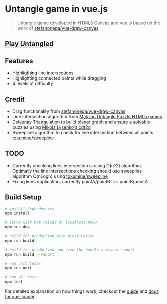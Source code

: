 # Untangle game in vue.js

> Untangle game developed in HTML5 Canvas and vue.js based on the work of [stefanonepa/vue-draw-canvas](https://github.com/stefanonepa/vue-draw-canvas)

## [Play Untangled](ibrahim.github.io/untangled/)

## Features
- Highligthing line intersections
- Highlighting connected points while dragging
- 4 levels of difficulty

## Credit
- Drag functionality from [stefanonepa/vue-draw-canvas](https://github.com/stefanonepa/vue-draw-canvas)
- Line intersection algorithm from [Makzan Untangle Puzzle HTML5 games](http://makzan.net/html5-games/untangle-wip-dragging/js/untangle.data.js)
- Delaunay Triangulation to build planar graph and ensure a solvable puzzles using [Mikola Lysenko's cdt2d](https://github.com/mikolalysenko/cdt2d)
- Sweepline algorithm to check for line intersection between all points [tokumine/sweepline](https://github.com/tokumine/sweepline)

## TODO
- Currently checking lines intersection is using O(n^2) algorithm.  Optimally the line intersections checking should use sweepline algorithm O(nLogn) using  [tokumine/sweepline](https://github.com/tokumine/sweepline)
- Fixing lines duplication, currently pointA/pointB !== pointB/pointA


## Build Setup

``` bash
# install dependencies
npm install

# serve with hot reload at localhost:8080
npm run dev

# build for production with minification
npm run build

# build for production and view the bundle analyzer report
npm run build --report

# run unit tests
npm run unit

# run all tests
npm test
```

For detailed explanation on how things work, checkout the [guide](http://vuejs-templates.github.io/webpack/) and [docs for vue-loader](http://vuejs.github.io/vue-loader).
